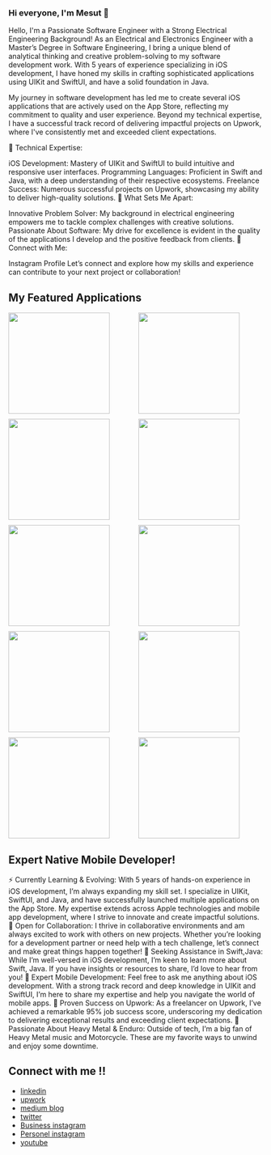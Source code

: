 


### Hi everyone, I'm Mesut 👋

Hello, I'm a Passionate Software Engineer with a Strong Electrical Engineering Background!
As an Electrical and Electronics Engineer with a Master’s Degree in Software Engineering, I bring a unique blend of analytical thinking and creative problem-solving to my software development work. With 5 years of experience specializing in iOS development, I have honed my skills in crafting sophisticated applications using UIKit and SwiftUI, and have a solid foundation in Java.

My journey in software development has led me to create several iOS applications that are actively used on the App Store, reflecting my commitment to quality and user experience. Beyond my technical expertise, I have a successful track record of delivering impactful projects on Upwork, where I've consistently met and exceeded client expectations.

🔧 Technical Expertise:

iOS Development: Mastery of UIKit and SwiftUI to build intuitive and responsive user interfaces.
Programming Languages: Proficient in Swift and Java, with a deep understanding of their respective ecosystems.
Freelance Success: Numerous successful projects on Upwork, showcasing my ability to deliver high-quality solutions.
🌟 What Sets Me Apart:

Innovative Problem Solver: My background in electrical engineering empowers me to tackle complex challenges with creative solutions.
Passionate About Software: My drive for excellence is evident in the quality of the applications I develop and the positive feedback from clients.
📱 Connect with Me:

Instagram Profile
Let’s connect and explore how my skills and experience can contribute to your next project or collaboration!

## My Featured Applications

<div style="display: flex; flex-wrap: wrap; gap: 10px;">
      <img src="https://i.ibb.co/RgpkcWQ/Ekran-Resmi-2024-08-08-11-59-41.png" width="200" height="auto" style="flex: 1 1 30%;">
    <img src="https://i.ibb.co/m0Cv0Pt/Ekran-Resmi-2024-08-08-12-00-09.png" width="200" height="auto" style="flex: 1 1 30%;">
    <img src="https://i.ibb.co/d2Tv3gH/Ekran-Resmi-2024-08-08-11-55-32.png" width="200" height="auto" style="flex: 1 1 30%;">
    <img src="https://i.ibb.co/GdTv5FG/Ekran-Resmi-2024-08-08-11-55-48.png" width="200" height="auto" style="flex: 1 1 30%;">
    <img src="https://i.ibb.co/6NF06YP/Ekran-Resmi-2024-08-08-11-59-20.png" width="200" height="auto" style="flex: 1 1 30%;">
    <img src="https://i.ibb.co/TRbFVHK/Ekran-Resmi-2024-08-08-11-57-28.png" width="200" height="auto" style="flex: 1 1 30%;">
    <img src="https://i.ibb.co/27wrktc/Ekran-Resmi-2024-08-08-11-58-57.png" width="200" height="auto" style="flex: 1 1 30%;">
    <img src="https://i.ibb.co/VgC2kzP/Ekran-Resmi-2024-08-08-11-59-29.png" width="200" height="auto" style="flex: 1 1 30%;">
    <img src="https://i.ibb.co/jzmqTtp/Ekran-Resmi-2024-08-08-11-52-35.png" width="200" height="auto" style="flex: 1 1 30%;">
    <img src="https://i.ibb.co/8BrshKJ/Ekran-Resmi-2024-08-08-11-52-49.png" width="200" height="auto" style="flex: 1 1 30%;">
</div>




##  Expert Native Mobile Developer!
⚡ Currently Learning & Evolving: With 5 years of hands-on experience in iOS development, I’m always expanding my skill set. I specialize in UIKit, SwiftUI, and Java, and have successfully launched multiple applications on the App Store. My expertise extends across Apple technologies and mobile app development, where I strive to innovate and create impactful solutions.
👯 Open for Collaboration: I thrive in collaborative environments and am always excited to work with others on new projects. Whether you’re looking for a development partner or need help with a tech challenge, let’s connect and make great things happen together!
🤔 Seeking Assistance in Swift,Java: While I’m well-versed in iOS development, I’m keen to learn more about Swift, Java. If you have insights or resources to share, I’d love to hear from you!
💬 Expert Mobile Development: Feel free to ask me anything about iOS development. With a strong track record and deep knowledge in UIKit and SwiftUI, I’m here to share my expertise and help you navigate the world of mobile apps.
🌟 Proven Success on Upwork: As a freelancer on Upwork, I’ve achieved a remarkable 95% job success score, underscoring my dedication to delivering exceptional results and exceeding client expectations.
🎸 Passionate About Heavy Metal & Enduro: Outside of tech, I’m a big fan of Heavy Metal music and Motorcycle. These are my favorite ways to unwind and enjoy some downtime.

## Connect with me !!

- [linkedin](https://www.linkedin.com/in/mesut-aygün-0a0607198)
-  [upwork](https://www.upwork.com/freelancers/~015c8c0f48f3f2dd68)
- [medium blog](https://mesutaygun35.medium.com)
- [twitter](https://twitter.com/messo88374717)
- [Business instagram](https://www.instagram.com/appcoder.35)
- [Personel instagram](https://www.instagram.com/aygun.mesut)
- [youtube](https://www.youtube.com/channel/UCW9G4k-u_-JXGbjD6NIKSng)
